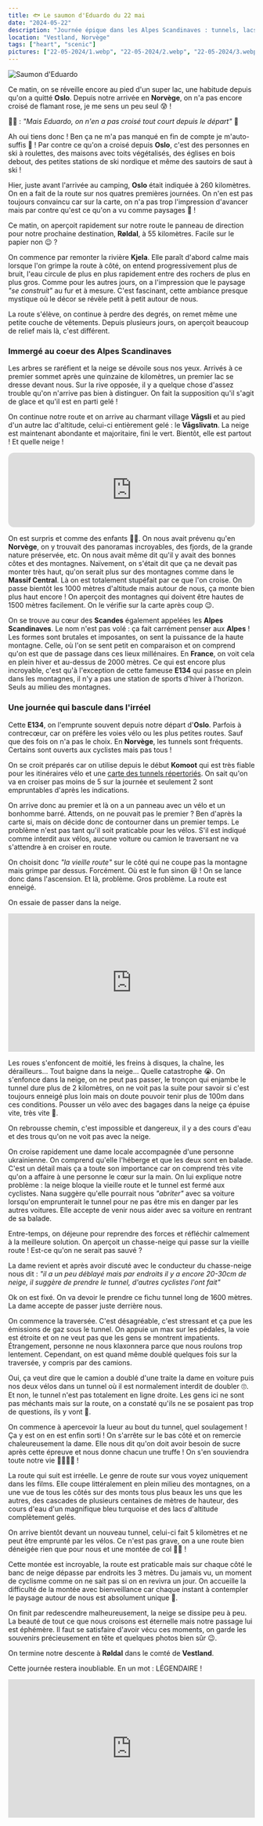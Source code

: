 ```yaml
---
title: 🐟 Le saumon d'Eduardo du 22 mai
date: "2024-05-22"
description: "Journée épique dans les Alpes Scandinaves : tunnels, lacs enneigés et sommets à plus de 1500 mètres !"
location: "Vestland, Norvège"
tags: ["heart", "scenic"]
pictures: ["22-05-2024/1.webp", "22-05-2024/2.webp", "22-05-2024/3.webp", "22-05-2024/4.webp", "22-05-2024/5.webp", "22-05-2024/6.webp", "22-05-2024/7.webp", "22-05-2024/8.webp", "22-05-2024/9.webp", "22-05-2024/10.webp", "22-05-2024/11.webp", "22-05-2024/12.webp"]
---
```


![Saumon d'Eduardo](../saumon_eduardo.png)

Ce matin, on se réveille encore au pied d'un super lac, une habitude depuis qu'on a quitté **Oslo**. Depuis notre arrivée en **Norvège**, on n'a pas encore croisé de flamant rose, je me sens un peu seul 😰 !

👧🏼 : *"Mais Eduardo, on n'en a pas croisé tout court depuis le départ"* 🤔

Ah oui tiens donc ! Ben ça ne m'a pas manqué en fin de compte je m'auto-suffis 🥰 ! Par contre ce qu'on a croisé depuis **Oslo**, c'est des personnes en ski à roulettes, des maisons avec toits végétalisés, des églises en bois debout, des petites stations de ski nordique et même des sautoirs de saut à ski ! 

Hier, juste avant l'arrivée au camping, **Oslo** était indiquée à 260 kilomètres. On en a fait de la route sur nos quatres premières journées. On n'en est pas toujours convaincu car sur la carte, on n'a pas trop l'impression d'avancer mais par contre qu'est ce qu'on a vu comme paysages 🤩 !

Ce matin, on aperçoit rapidement sur notre route le panneau de direction pour notre prochaine destination, **Røldal**, à 55 kilomètres. Facile sur le papier non 😉 ? 

On commence par remonter la rivière **Kjela**. Elle paraît d'abord calme mais lorsque l'on grimpe la route à côté, on entend progressivement plus de bruit, l'eau circule de plus en plus rapidement entre des rochers de plus en plus gros. Comme pour les autres jours, on a l'impression que le paysage *"se construit"* au fur et à mesure. C'est fascinant, cette ambiance presque mystique où le décor se révèle petit à petit autour de nous.  

La route s'élève, on continue à perdre des degrés, on remet même une petite couche de vêtements. Depuis plusieurs jours, on aperçoit beaucoup de relief mais là, c'est différent.

### Immergé au coeur des Alpes Scandinaves

Les arbres se raréfient et la neige se dévoile sous nos yeux. Arrivés à ce premier sommet après une quinzaine de kilomètres, un premier lac se dresse devant nous. Sur la rive opposée, il y a quelque chose d'assez trouble qu'on n'arrive pas bien à distinguer. On fait la supposition qu'il s'agit de glace et qu'il est en parti gelé !

On continue notre route et on arrive au charmant village **Vågsli** et au pied d'un autre lac d'altitude, celui-ci entièrement gelé : le **Vågslivatn**. La neige est maintenant abondante et majoritaire, fini le vert. Bientôt, elle est partout ! Et quelle neige ! 

<iframe style="border-radius:12px" src="https://open.spotify.com/embed/track/2aibwv5hGXSgw7Yru8IYTO?utm_source=generator" width="100%" height="152" frameBorder="0" allow="autoplay; clipboard-write; encrypted-media; picture-in-picture" loading="lazy"></iframe>

On est surpris et comme des enfants 🥳🤩. On nous avait prévenu qu'en **Norvège**, on y trouvait des panoramas incroyables, des fjords, de la grande nature préservée, etc. On nous avait même dit qu'il y avait des bonnes côtes et des montagnes. Naïvement, on s'était dit que ça ne devait pas monter très haut, qu'on serait plus sur des montagnes comme dans le **Massif Central**. Là on est totalement stupéfait par ce que l'on croise. On passe bientôt les 1000 mètres d'altitude mais autour de nous, ça monte bien plus haut encore ! On aperçoit des montagnes qui doivent être hautes de 1500 mètres facilement. On le vérifie sur la carte après coup 😉.

On se trouve au cœur des **Scandes** également appelées les **Alpes Scandinaves**. Le nom n'est pas volé : ça fait carrément penser aux **Alpes** ! Les formes sont brutales et imposantes, on sent la puissance de la haute montagne. Celle, où l'on se sent petit en comparaison et on comprend qu'on est que de passage dans ces lieux millénaires. En **France**, on voit cela en plein hiver et au-dessus de 2000 mètres. Ce qui est encore plus incroyable, c'est qu'à l'exception de cette fameuse **E134** qui passe en plein dans les montagnes, il n'y a pas une station de sports d'hiver à l'horizon. Seuls au milieu des montagnes.

### Une journée qui bascule dans l'irréel 

Cette **E134**, on l'emprunte souvent depuis notre départ d'**Oslo**. Parfois à contrecœur, car on préfère les voies vélo ou les plus petites routes. Sauf que des fois on n'a pas le choix. En **Norvège**, les tunnels sont fréquents. Certains sont ouverts aux cyclistes mais pas tous ! 

On se croit préparés car on utilise depuis le début **Komoot** qui est très fiable pour les itinéraires vélo et une [carte des tunnels répertoriés](https://www.cycletourer.co.uk/maps/tunnelmaplrge.shtml). On sait qu'on va en croiser pas moins de 5 sur la journée et seulement 2 sont empruntables d'après les indications. 

On arrive donc au premier et là on a un panneau avec un vélo et un bonhomme barré. Attends, on ne pouvait pas le premier ? Ben d'après la carte si, mais on décide donc de contourner dans un premier temps. Le problème n'est pas tant qu'il soit praticable pour les vélos. S'il est indiqué comme interdit aux vélos, aucune voiture ou camion le traversant ne va s'attendre à en croiser en route.

On choisit donc *"la vieille route"* sur le côté qui ne coupe pas la montagne mais grimpe par dessus. Forcément. Où est le fun sinon 😆 ! On se lance donc dans l'ascension. Et là, problème. Gros problème. La route est enneigé.

On essaie de passer dans la neige.
 
<div style="width: 100%; height: 0; position: relative; padding-bottom: 56%;"><iframe src="https://giphy.com/embed/ljtfkyTD3PIUZaKWRi" style="top: 0; left: 0; width: 100%; height: 100%; position: absolute; border: 0;" allowfullscreen scrolling="no" allow="encrypted-media;" class="giphy-embed"></iframe></div>

Les roues s'enfoncent de moitié, les freins à disques, la chaîne, les dérailleurs... Tout baigne dans la neige... Quelle catastrophe 😭. On s'enfonce dans la neige, on ne peut pas passer, le tronçon qui enjambe le tunnel dure plus de 2 kilomètres, on ne voit pas la suite pour savoir si c'est toujours enneigé plus loin mais on doute pouvoir tenir plus de 100m dans ces conditions. Pousser un vélo avec des bagages dans la neige ça épuise vite, très vite 🫣.

On rebrousse chemin, c'est impossible et dangereux, il y a des cours d'eau et des trous qu'on ne voit pas avec la neige.

On croise rapidement une dame locale accompagnée d'une personne ukrainienne. On comprend qu'elle l'héberge et que les deux sont en balade. C'est un détail mais ça a toute son importance car on comprend très vite qu'on a affaire à une personne le cœur sur la main. On lui explique notre problème : la neige bloque la vieille route et le tunnel est fermé aux cyclistes. Nana suggère qu'elle pourrait nous *"abriter"* avec sa voiture lorsqu'on emprunterait le tunnel pour ne pas être mis en danger par les autres voitures. Elle accepte de venir nous aider avec sa voiture en rentrant de sa balade.

Entre-temps, on déjeune pour reprendre des forces et réfléchir calmement à la meilleure solution. On aperçoit un chasse-neige qui passe sur la vieille route ! Est-ce qu'on ne serait pas sauvé ?

La dame revient et après avoir discuté avec le conducteur du chasse-neige nous dit : *"il a un peu déblayé mais par endroits il y a encore 20-30cm de neige, il suggère de prendre le tunnel, d'autres cyclistes l'ont fait"*

Ok on est fixé. On va devoir le prendre ce fichu tunnel long de 1600 mètres. La dame accepte de passer juste derrière nous.

On commence la traversée. C'est désagréable, c'est stressant et ça pue les émissions de gaz sous le tunnel. On appuie un max sur les pédales, la voie est étroite et on ne veut pas que les gens se montrent impatients. Étrangement, personne ne nous klaxonnera parce que nous roulons trop lentement. Cependant, on est quand même doublé quelques fois sur la traversée, y compris par des camions.

Oui, ça veut dire que le camion a doublé d'une traite la dame en voiture puis nos deux vélos dans un tunnel où il est normalement interdit de doubler 🙄. Et non, le tunnel n'est pas totalement en ligne droite. Les gens ici ne sont pas méchants mais sur la route, on a constaté qu'ils ne se posaient pas trop de questions, ils y vont 🤨.

 On commence à apercevoir la lueur au bout du tunnel, quel soulagement ! Ça y est on en est enfin sorti ! On s'arrête sur le bas côté et on remercie chaleureusement la dame. Elle nous dit qu'on doit avoir besoin de sucre après cette épreuve et nous donne chacun une truffe ! On s'en souviendra toute notre vie 🙏🏼🙏🏼 ! 
 
La route qui suit est irréelle. Le genre de route sur vous voyez uniquement dans les films. Elle coupe littéralement en plein milieu des montagnes, on a une vue de tous les côtés sur des monts tous plus beaux les uns que les autres, des cascades de plusieurs centaines de mètres de hauteur, des cours d'eau d'un magnifique bleu turquoise et des lacs d'altitude complètement gelés.

On arrive bientôt devant un nouveau tunnel, celui-ci fait 5 kilomètres et ne peut être emprunté par les vélos. Ce n'est pas grave, on a une route bien déneigée rien que pour nous et une montée de col 🥷🏼 !

Cette montée est incroyable, la route est praticable mais sur chaque côté le banc de neige dépasse par endroits les 3 mètres. Du jamais vu, un moment de cyclisme comme on ne sait pas si on en revivra un jour. On accueille la difficulté de la montée avec bienveillance car chaque instant à contempler le paysage autour de nous est absolument unique 🤩. 

On finit par redescendre malheureusement, la neige se dissipe peu à peu. La beauté de tout ce que nous croisons est éternelle mais notre passage lui est éphémère. Il faut se satisfaire d'avoir vécu ces moments, on garde les souvenirs précieusement en tête et quelques photos bien sûr 😉.

On termine notre descente à **Røldal** dans le comté de **Vestland**.

Cette journée restera inoubliable. En un mot : LÉGENDAIRE !

<div style="width: 100%; height: 0; position: relative; padding-bottom: 56%;"><iframe src="https://giphy.com/embed/NWtFdrEXGwZX2" style="top: 0; left: 0; width: 100%; height: 100%; position: absolute; border: 0;" allowfullscreen scrolling="no" allow="encrypted-media;" class="giphy-embed"></iframe></div>